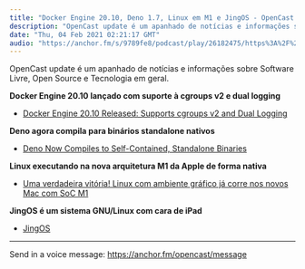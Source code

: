 ```yaml
---
title: "Docker Engine 20.10, Deno 1.7, Linux em M1 e JingOS - OpenCast Update"
description: "OpenCast update é um apanhado de notícias e informações sobre Software Livre, Open Source e Tecnologia em geral.   Docker Engine 20.10 lançado com sup..."
date: "Thu, 04 Feb 2021 02:21:17 GMT"
audio: "https://anchor.fm/s/9789fe8/podcast/play/26182475/https%3A%2F%2Fd3ctxlq1ktw2nl.cloudfront.net%2Fstaging%2F2021-1-4%2Fc6ad23d9-d95e-b53a-085b-43212f656ceb.mp3"
---
```


OpenCast update é um apanhado de notícias e informações sobre Software Livre, Open Source e Tecnologia em geral.  



**Docker Engine 20.10 lançado com suporte à cgroups v2 e dual logging**


* [Docker Engine 20.10 Released: Supports cgroups v2 and Dual Logging](https://www.infoq.com/news/2021/01/docker-engine-cgroups-logging/)


**Deno agora compila para binários standalone nativos**


* [Deno Now Compiles to Self-Contained, Standalone Binaries](https://www.infoq.com/news/2021/02/deno-compiles-native-binaries/)


**Linux executando na nova arquitetura M1 da Apple de forma nativa**


* [Uma verdadeira vitória! Linux com ambiente gráfico já corre nos novos Mac com SoC M1](https://pplware.sapo.pt/linux/uma-verdadeira-vitoria-linux-com-ambiente-grafico-ja-corre-nos-novos-mac-com-soc-m1/)


**JingOS é um sistema GNU/Linux com cara de iPad**


* [JingOS](https://pplware.sapo.pt/linux/jingos-o-linux-que-copia-o-ipados-e-quer-conquistar-os-tablets-e-os-hibridos/)



--- 

Send in a voice message: https://anchor.fm/opencast/message